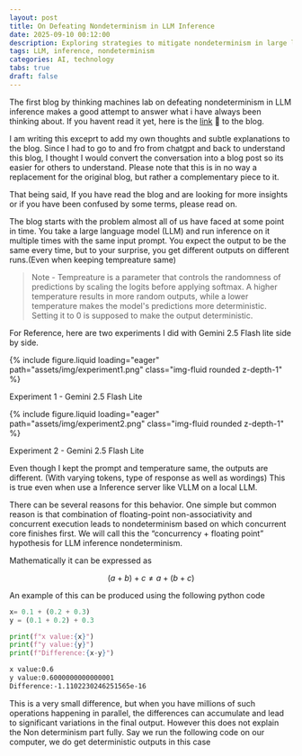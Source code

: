 ```yaml
---
layout: post
title: On Defeating Nondeterminism in LLM Inference
date: 2025-09-10 00:12:00
description: Exploring strategies to mitigate nondeterminism in large language model inference.
tags: LLM, inference, nondeterminism
categories: AI, technology
tabs: true
draft: false
---
```


The first blog by thinking machines lab on defeating nondeterminism in LLM inference makes a good attempt to answer what i have always been thinking about. If you havent read it yet, here is the [link](https://thinkingmachines.ai/blog/defeating-nondeterminism-in-llm-inference/) 🔗 to the blog.

I am writing this exceprt to add my own thoughts and subtle explanations to the blog. Since I had to go to and fro from chatgpt and back to understand this blog, I thought I would convert the conversation into a blog post so its easier for others to understand. Please note that this is in no way a replacement for the original blog, but rather a complementary piece to it.

That being said, If you have read the blog and are looking for more insights or if you have been confused by some terms, please read on. 


The blog starts with the problem almost all of us have faced at some point in time. 
You take a large language model (LLM) and run inference on it multiple times with the same input prompt. You expect the output to be the same every time, but to your surprise, you get different outputs on different runs.(Even when keeping tempreature same)

 > Note - Tempreature is a parameter that controls the randomness of predictions by scaling the logits before applying softmax. A higher temperature results in more random outputs, while a lower temperature makes the model's predictions more deterministic. Setting it to 0 is supposed to make the output deterministic.

For Reference, here are two experiments I did with Gemini 2.5 Flash lite side by side. 



{% include figure.liquid loading="eager" path="assets/img/experiment1.png" class="img-fluid rounded z-depth-1" %}
<div class="caption">
    Experiment 1 - Gemini 2.5 Flash Lite
</div>

{% include figure.liquid loading="eager" path="assets/img/experiment2.png" class="img-fluid rounded z-depth-1" %}
<div class="caption">
    Experiment 2 - Gemini 2.5 Flash Lite
</div>

Even though I kept the prompt and temperature same, the outputs are different. (With varying tokens, type of response as well as wordings)
This is true even when use a Inference server like VLLM on a local LLM.

There can be several reasons for this behavior. 
One simple but common reason is that combination of floating-point non-associativity and concurrent execution leads to nondeterminism based on which concurrent core finishes first. We will call this the “concurrency + floating point” hypothesis for LLM inference nondeterminism.

Mathematically it can be expressed as

$$(a + b) + c \neq a + (b + c)$$


An example of this can be produced using the following python code
```python
x= 0.1 + (0.2 + 0.3)
y = (0.1 + 0.2) + 0.3 

print(f"x value:{x}")
print(f"y value:{y}")
print(f"Difference:{x-y}")
```

```bash
x value:0.6
y value:0.6000000000000001
Difference:-1.1102230246251565e-16
```

This is a very small difference, but when you have millions of such operations happening in parallel, the differences can accumulate and lead to significant variations in the final output.
However this does not explain the Non determinism part fully. Say we run the following code on our computer, we do get deterministic outputs in this case
```python



